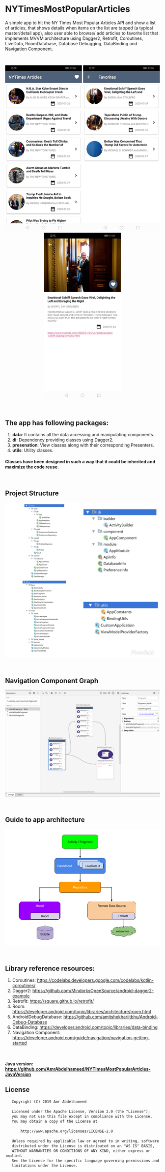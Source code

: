 # NYTimesMostPopularArticles

A simple app to hit the NY Times Most Popular Articles API and show a list of articles, that shows details when items on the list are tapped (a typical master/detail app), also user able to browse/ add articles to favorite list that implements MVVM architecture using Dagger2, Retrofit, Coroutines, LiveData, RoomDatabase, Database Debugging, DataBinding and Navigation Component.

<br>
<p align="center">
    <img src="page1.jpg" width="250"/>
    <img src="page2.jpg" width="250"/>
    <img src="page3.jpg" width="250"/>
</p>
<br>

## The app has following packages:
1. **data**: It contains all the data accessing and manipulating components.
2. **di**: Dependency providing classes using Dagger2.
3. **presenation**: View classes along with their corresponding Presenters.
4. **utils**: Utility classes.
#### Classes have been designed in such a way that it could be inherited and maximize the code reuse.
<br>

## Project Structure
<p align="center">
    <img src="project_arch_screen.jpg"/>
</p>
<br>

## Navigation Component Graph
<p align="center">
    <img src="nav_graph.png"/>
</p>
<br>

## Guide to app architecture
<p align="center">
    <img src="architecture.png"/>
</p>
<br>

## Library reference resources:
1. Coroutines: https://codelabs.developers.google.com/codelabs/kotlin-coroutines/
2. Dagger2: https://github.com/MindorksOpenSource/android-dagger2-example
3. Retrofit: https://square.github.io/retrofit/
4. Room: https://developer.android.com/topic/libraries/architecture/room.html
5. AndroidDebugDatabase: https://github.com/amitshekhariitbhu/Android-Debug-Database
6. DataBinding: https://developer.android.com/topic/libraries/data-binding
7. Navigation Component: https://developer.android.com/guide/navigation/navigation-getting-started
<br>

#### Java version: https://github.com/AmrAbdelhameed/NYTimesMostPopularArticles-JavaVersion

## License
```
   Copyright (C) 2019 Amr Abdelhameed

   Licensed under the Apache License, Version 2.0 (the "License");
   you may not use this file except in compliance with the License.
   You may obtain a copy of the License at

       http://www.apache.org/licenses/LICENSE-2.0

   Unless required by applicable law or agreed to in writing, software
   distributed under the License is distributed on an "AS IS" BASIS,
   WITHOUT WARRANTIES OR CONDITIONS OF ANY KIND, either express or implied.
   See the License for the specific language governing permissions and
   limitations under the License.
```